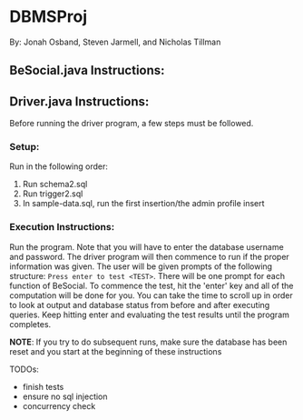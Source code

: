 # DBMSProj

By: Jonah Osband, Steven Jarmell, and Nicholas Tillman

## BeSocial.java Instructions:

## Driver.java Instructions:

Before running the driver program, a few steps must be followed.

### Setup:

Run in the following order:

1. Run schema2.sql
2. Run trigger2.sql
3. In sample-data.sql, run the first insertion/the admin profile insert

### Execution Instructions:

Run the program. Note that you will have to enter the database username and password. The driver program will then commence to run if the proper information was given. The user will be given prompts of the following structure: `Press enter to test <TEST>`. There will be one prompt for each function of BeSocial. To commence the test, hit the 'enter' key and all of the computation will be done for you. You can take the time to scroll up in order to look at output and database status from before and after executing queries. Keep hitting enter and evaluating the test results until the program completes.

**NOTE**: If you try to do subsequent runs, make sure the database has been reset and you start at the beginning of these instructions

TODOs:

- finish tests
- ensure no sql injection
- concurrency check
